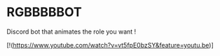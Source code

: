 # RGBBBBBOT
Discord bot that animates the role you want !

[!(https://www.youtube.com/watch?v=vt5fpE0bzSY&feature=youtu.be)]
